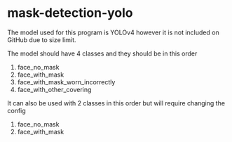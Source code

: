 # mask-detection-yolo
The model used for this program is YOLOv4 however it is not included on GitHub due to size limit.

The model should have 4 classes and they should be in this order
1) face_no_mask
2) face_with_mask
3) face_with_mask_worn_incorrectly
4) face_with_other_covering

It can also be used with 2 classes in this order but will require changing the config
1) face_no_mask
2) face_with_mask
